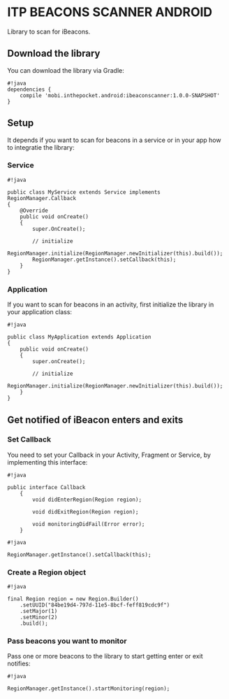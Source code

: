 # ITP BEACONS SCANNER ANDROID #

Library to scan for iBeacons.

## Download the library ##

You can download the library via Gradle:

```
#!java
dependencies {
    compile 'mobi.inthepocket.android:ibeaconscanner:1.0.0-SNAPSHOT'
}
```

## Setup ##

It depends if you want to scan for beacons in a service or in your app how to integratie the library:

### Service ###

```
#!java

public class MyService extends Service implements RegionManager.Callback
{
    @Override
    public void onCreate()
    {
        super.OnCreate();

        // initialize
        RegionManager.initialize(RegionManager.newInitializer(this).build());
        RegionManager.getInstance().setCallback(this);
    }
}
```

### Application ###

If you want to scan for beacons in an activity, first initialize the library in your application class:

```
#!java

public class MyApplication extends Application
{
    public void onCreate()
    {
        super.onCreate();

        // initialize
        RegionManager.initialize(RegionManager.newInitializer(this).build());
    }
}
```

## Get notified of iBeacon enters and exits ##

### Set Callback ###

You need to set your Callback in your Activity, Fragment or Service, by implementing this interface:


```
#!java

public interface Callback
    {
        void didEnterRegion(Region region);

        void didExitRegion(Region region);

        void monitoringDidFail(Error error);
    }
```


```
#!java

RegionManager.getInstance().setCallback(this);
```

### Create a Region object ###


```
#!java

final Region region = new Region.Builder()
    .setUUID("84be19d4-797d-11e5-8bcf-feff819cdc9f")
    .setMajor(1)
    .setMinor(2)
    .build();
```

### Pass beacons you want to monitor ###

Pass one or more beacons to the library to start getting enter or exit notifies:

```
#!java

RegionManager.getInstance().startMonitoring(region);
```